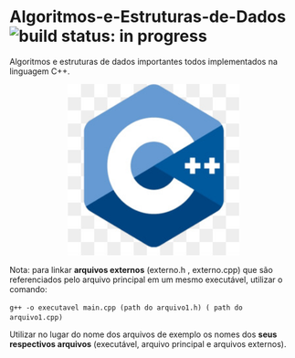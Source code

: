 # Algoritmos-e-Estruturas-de-Dados ![build status: in progress](https://img.shields.io/badge/build_status-in%20progress-yellow.svg?longCache=true&style=plastic)

Algoritmos e estruturas de dados importantes todos implementados na linguagem C++.

<p align="center">
  <img width="300" height="300" src="/images/cppLogo.png">
</p>


Nota: para linkar **arquivos externos** (externo.h , externo.cpp) que são referenciados pelo arquivo principal em um mesmo executável, utilizar o comando:

`g++ -o executavel main.cpp (path do arquivo1.h) ( path do arquivo1.cpp)`

Utilizar no lugar do nome dos arquivos de exemplo os nomes dos **seus respectivos arquivos** (executável, arquivo principal e arquivos externos).




